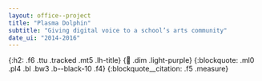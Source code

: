 ```yaml
---
layout: office--project
title: "Plasma Dolphin"
subtitle: "Giving digital voice to a school’s arts community"
date_ui: "2014-2016"
---
```


{:h2: .f6 .ttu .tracked .mt5 .lh-title}
{:link: .dim .light-purple}
{:blockquote: .ml0 .pl4 .bl .bw3 .b--black-10 .f4}
{:blockquote__citation: .f5 .measure}


